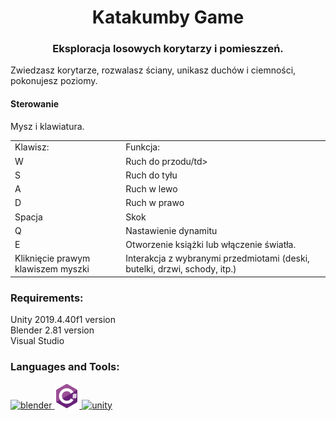 <h1 align="center">Katakumby Game</h1>
<h3 align="center">Eksploracja losowych korytarzy i pomieszzeń.</h3>

<p align="left">
Zwiedzasz korytarze, rozwalasz ściany, unikasz duchów i ciemności, pokonujesz poziomy.  
</p>

<h4>Sterowanie</h4>
<p>Mysz i klawiatura.</p>
<table>
  <tr>
    <td>Klawisz:</td>
    <td>Funkcja:</td>
  </tr>
  <tr>
    <td>W</td>
    <td>Ruch do przodu/td>
  </tr>
  <tr>
    <td>S</td>
    <td>Ruch do tyłu<td>
  </tr>
  <tr>
    <td>A</td>
    <td>Ruch w lewo<td>
  </tr>
  <tr>
    <td>D</td>
    <td>Ruch w prawo<td>
  </tr>
  <tr>
    <td>Spacja</td>
    <td>Skok<td>
  </tr>
  <tr>
    <td>Q</td>
    <td>Nastawienie dynamitu<td>
  </tr>
  <tr>
    <td>E</td>
    <td>Otworzenie książki lub włączenie światła.<td>
  </tr>
  <tr>
    <td>Kliknięcie prawym klawiszem myszki</td>
    <td>Interakcja z wybranymi przedmiotami (deski, butelki, drzwi, schody, itp.)<td>
  </tr>
</table>
<h3>Requirements:</h3>
<p>
  Unity 2019.4.40f1 version <br>
  Blender 2.81 version <br>
  Visual Studio
</p>
<h3 align="left">Languages and Tools:</h3>
<p align="left"> <a href="https://www.blender.org/" target="_blank" rel="noreferrer"> <img src="https://download.blender.org/branding/community/blender_community_badge_white.svg" alt="blender" width="40" height="40"/> </a> <a href="https://www.w3schools.com/cs/" target="_blank" rel="noreferrer"> <img src="https://raw.githubusercontent.com/devicons/devicon/master/icons/csharp/csharp-original.svg" alt="csharp" width="40" height="40"/> </a> <a href="https://unity.com/" target="_blank" rel="noreferrer"> <img src="https://www.vectorlogo.zone/logos/unity3d/unity3d-icon.svg" alt="unity" width="40" height="40"/> </a> </p>
